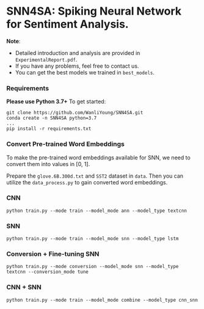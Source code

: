 # SNN4SA: Spiking Neural Network for Sentiment Analysis.

**Note**: 

- Detailed introduction and analysis are provided in `ExperimentalReport.pdf`.
- If you have any problems, feel free to contact us.
- You can get the best models we trained in `best_models`.

### Requirements

**Please use Python 3.7+** To get started:

```shell
git clone https://github.com/WanliYoung/SNN4SA.git
conda create -n SNN4SA python=3.7
...
pip install -r requirements.txt
```

### Convert Pre-trained Word Embeddings

To make the pre-trained word embeddings available for SNN, we need to convert them into values in [0, 1].

Prepare the `glove.6B.300d.txt` and `SST2` dataset in `data`. Then you can utilize the `data_process.py` to gain converted word embeddings.

### CNN

```shell
python train.py --mode train --model_mode ann --model_type textcnn
```

### SNN

```shell
python train.py --mode train --model_mode snn --model_type lstm
```

### Conversion + Fine-tuning SNN

```shell
python train.py --mode conversion --model_mode snn --model_type textcnn --conversion_mode tune
```

### CNN + SNN

```shell
python train.py --mode train --model_mode combine --model_type cnn_snn
```

